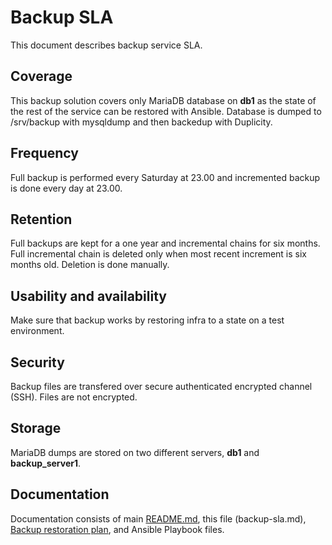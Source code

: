 # Backup SLA
This document describes backup service SLA.

## Coverage
This backup solution covers only MariaDB database on __db1__ as the state of the rest of the service can be restored with Ansible. Database is dumped to /srv/backup with mysqldump and then backedup with Duplicity.

## Frequency
Full backup is performed every Saturday at 23.00 and incremented backup is done every day at 23.00.

## Retention
Full backups are kept for a one year and incremental chains for six months. Full incremental chain is deleted only when most recent increment is six months old. Deletion is done manually.

## Usability and availability
Make sure that backup works by restoring infra to a state on a test environment.

## Security
Backup files are transfered over secure authenticated encrypted channel (SSH). Files are not encrypted.

## Storage
MariaDB dumps are stored on two different servers, __db1__ and __backup_server1__.

## Documentation
Documentation consists of main [README.md](README.md), this file (backup-sla.md), [Backup restoration plan](backup-restore-plan.md), and Ansible Playbook files.
